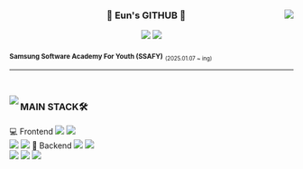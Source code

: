 <div align="center">

<img align="right" src="https://github-readme-stats.vercel.app/api?username=Eun31&show_icons=true&theme=transparent&hide="/>

  ### 💛 Eun's GITHUB 💛

 <a href="https://github.com/Eun31"><img src="https://hits.seeyoufarm.com/api/count/incr/badge.svg?url=https%3A%2F%2Fgithub.com%2FEun31&count_bg=%23000000&title_bg=%23000000&icon=github.svg&icon_color=%23E7E7E7&title=GitHub&edge_flat=false)"/></a> <a href="https://solved.ac/leun31"><img src="http://mazassumnida.wtf/api/mini/generate_badge?boj=leun31"/></a>


<div align="left">
  
<sub>**Samsung Software Academy For Youth (SSAFY)**</sub> <sub><sub>(2025.01.07 ~ ing)</sub></sub>
<br />
</div>
</div>

 ---

<br />

<img align="left" src="https://github-readme-stats.vercel.app/api/top-langs/?username=Eun31&theme=transparent&exclude_repo=Computer-Science-Engineering&layout=compact&langs_count=10"/></a>

<div align="left">

### MAIN STACK🛠️
💻 Frontend
<img src="https://img.shields.io/badge/HTML5-E34F26?style=for-the-badge&logo=html5&logoColor=white"/>
<img src="https://img.shields.io/badge/CSS3-1572B6?style=for-the-badge&logo=css3&logoColor=white"/>
<br>
<img src="https://img.shields.io/badge/Vue.js-4FC08D?style=for-the-badge&logo=vue.js&logoColor=white"/>
<img src="https://img.shields.io/badge/Vite-646CFF?style=for-the-badge&logo=vite&logoColor=white"/>
🚀 Backend
<img src="https://img.shields.io/badge/Spring%20Boot-6DB33F?style=for-the-badge&logo=spring-boot&logoColor=white"/>
<img src="https://img.shields.io/badge/Spring%20Security-6DB33F?style=for-the-badge&logo=spring-security&logoColor=white"/>
<br>
<img src="https://img.shields.io/badge/JPA-59666C?style=for-the-badge&logo=hibernate&logoColor=white"/>
<img src="https://img.shields.io/badge/MyBatis-DC382D?style=for-the-badge&logo=mybatis&logoColor=white"/>
<img src="https://img.shields.io/badge/Maven-C71A36?style=for-the-badge&logo=apache-maven&logoColor=white"/>
<br />
<br />
<br />
